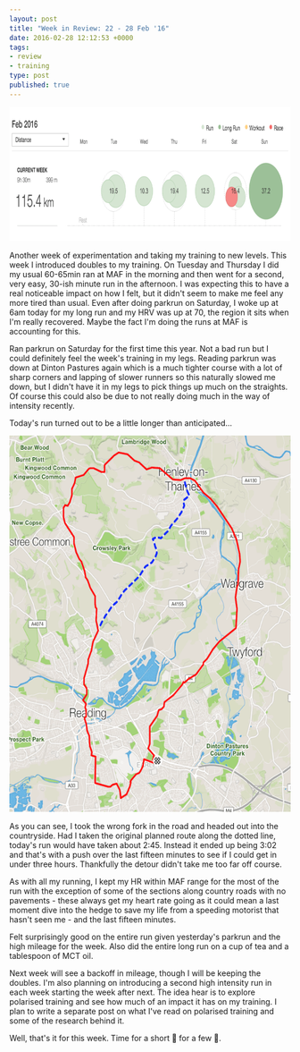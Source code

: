 ```yaml
---
layout: post
title: "Week in Review: 22 - 28 Feb '16"
date: 2016-02-28 12:12:53 +0000
tags:
- review
- training
type: post
published: true
---
```


<a href="/img/week-in-review-22-28Feb16.png"><img alt="Week in Review: 22 - 28 Feb '16" class="center" height="240" src="/img/week-in-review-22-28Feb16.png" width="840" /></a>

Another week of experimentation and taking my training to new levels. This week I introduced doubles to my training.  On Tuesday and Thursday I did my usual 60-65min ran at MAF in the morning and then went for a second, very easy, 30-ish minute run in the afternoon.  I was expecting this to have a real noticeable impact on how I felt, but it didn't seem to make me feel any more tired than usual. Even after doing parkrun on Saturday, I woke up at 6am today for my long run and my HRV was up at 70, the region it sits when I'm really recovered.  Maybe the fact I'm doing the runs at MAF is accounting for this.

Ran parkrun on Saturday for the first time this year.  Not a bad run but I could definitely feel the week's training in my legs.  Reading parkrun was down at Dinton Pastures again which is a much tighter course with a lot of sharp corners and lapping of slower runners so this naturally slowed me down, but I didn't have it in my legs to pick things up much on the straights. Of course this could also be due to not really doing much in the way of intensity recently.

Today's run turned out to be a little longer than anticipated...

<img alt="Sunday longrun detour" class="center" height="673" src="/img/longrun-detour.png" width="600" />

As you can see, I took the wrong fork in the road and headed out into the countryside. Had I taken the original planned route along the dotted line, today's run would have taken about 2:45. Instead it ended up being 3:02 and that's with a push over the last fifteen minutes to see if I could get in under three hours. Thankfully the detour didn't take me too far off course.

As with all my running, I kept my HR within MAF range for the most of the run with the exception of some of the sections along country roads with no pavements - these always get my heart rate going as it could mean a last moment dive into the hedge to save my life from a speeding motorist that hasn't seen me - and the last fifteen minutes.

Felt surprisingly good on the entire run given yesterday's parkrun and the high mileage for the week. Also did the entire long run on a cup of tea and a tablespoon of MCT oil.

Next week will see a backoff in mileage, though I will be keeping the doubles.  I'm also planning on introducing a second high intensity run in each week starting the week after next.  The idea hear is to explore polarised training and see how much of an impact it has on my training. I plan to write a separate post on what I've read on polarised training and some of the research behind it.

Well, that's it for this week. Time for a short :walking: for a few :beers:.

